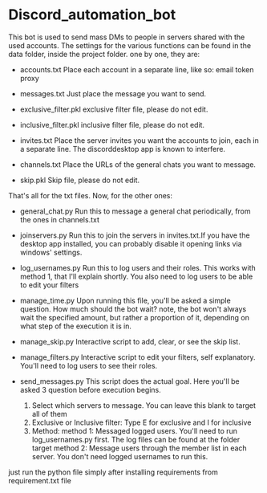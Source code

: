 # Discord_automation_bot
This bot is used to send mass DMs to people in servers shared with the used accounts.
The settings for the various functions can be found in the data folder, inside the project folder.
one by one, they are:
- accounts.txt
	Place each account in a separate line, like so:
	email token proxy

- messages.txt
	Just place the message you want to send.

- exclusive_filter.pkl
	exclusive filter file, please do not edit.

- inclusive_filter.pkl
	inclusive filter file, please do not edit.

- invites.txt
	Place the server invites you want the accounts to join, each in a separate line. The discorddesktop app is known to interfere.

- channels.txt
	Place the URLs of the general chats you want to message.

- skip.pkl
	Skip file, please do not edit.

That's all for the txt files. Now, for the other ones:

- general_chat.py
	Run this to message a general chat periodically, from the ones in channels.txt

- joinservers.py
	Run this to join the servers in invites.txt.If you have the desktop app installed,
	you can probably disable it opening links via windows' settings.

- log_usernames.py
	Run this to log users and their roles. This works with method 1, that I'll explain
	shortly. You also need to log users to be able to edit your filters

- manage_time.py
	Upon running this file, you'll be asked a simple question. How much should the bot wait? note, the bot won't always
	wait the specified amount, but rather a proportion of it, depending on what step of the execution it is in.

- manage_skip.py
	Interactive script to add, clear, or see the skip list.

- manage_filters.py
	Interactive script to edit your filters, self explanatory. You'll need to log users to see their roles.
	
- send_messages.py
	This script does the actual goal. Here you'll be asked 3 question before execution
	begins.
	1) Select which servers to message. You can leave this blank to target all
	of them
	2) Exclusive or Inclusive filter: Type E for exclusive and I for inclusive
	3) Method:
		method 1: Messaged logged users. You'll need to run log_usernames.py
		first. The log files can be found at the folder target
		method 2: Message users through the member list in each server.
		You don't need logged usernames to run this.

just run the python file simply after installing requirements from requirement.txt file
